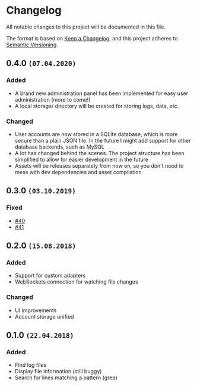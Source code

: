 # Changelog
All notable changes to this project will be documented in this file.

The format is based on [Keep a Changelog](https://keepachangelog.com/en/1.0.0/), 
and this project adheres to [Semantic Versioning](https://semver.org/spec/v2.0.0.html).

## 0.4.0 `(07.04.2020)`
### Added

- A brand new administration panel has been implemented for easy user administration (more to come!)
- A local storage/ directory will be created for storing logs, data, etc.

### Changed

- User accounts are now stored in a SQLite database, which is more secure than a plain JSON file. In the future I might add support for other database backends, such as MySQL
- A lot has changed behind the scenes. The project structure has been simplified to allow for easier development in the future
- Assets will be releases separately from now on, so you don't need to mess with dev dependencies and asset compilation

## 0.3.0 `(03.10.2019)`
### Fixed

- [#40](https://github.com/axelrindle/wog/issues/40)
- [#41](https://github.com/axelrindle/wog/issues/41)

## 0.2.0 `(15.08.2018)`
### Added

- Support for custom adapters
- WebSockets connection for watching file changes

### Changed

- UI improvements
- Account storage unified

## 0.1.0 `(22.04.2018)`
### Added

- Find log files
- Display file information (still buggy)
- Search for lines matching a pattern (grep)
